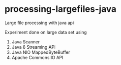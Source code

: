 # processing-largefiles-java
Large file processing with java api

Experiment done on large data set using
1. Java Scanner
2. Java 8 Streaming API
3. Java NIO MappedByteBuffer
4. Apache Commons IO API
